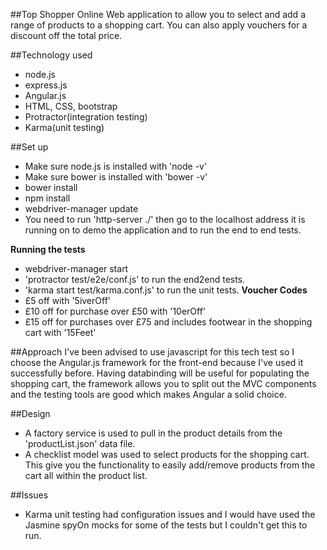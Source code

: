 ##Top Shopper Online
Web application to allow you to select and add a range of products to a shopping cart. You can also apply vouchers for a discount off the total price.

##Technology used
* node.js
* express.js
* Angular.js
* HTML, CSS, bootstrap
* Protractor(integration testing)
* Karma(unit testing)

##Set up
* Make sure node.js is installed with 'node -v'
* Make sure bower is installed with 'bower -v'
* bower install
* npm install
* webdriver-manager update
* You need to run 'http-server ./' then go to the localhost address it is running on to demo the application and to run the end to end tests.

**Running the tests**
* webdriver-manager start
* 'protractor test/e2e/conf.js' to run the end2end tests.
* 'karma start test/karma.conf.js' to run the unit tests.
**Voucher Codes**
* £5 off with '5iverOff'
* £10 off for purchase over £50 with '10erOff'
* £15 off for purchases over £75 and includes footwear in the shopping cart with '15Feet'

##Approach
I've been advised to use javascript for this tech test so I choose the Angular.js framework for the front-end because I've used it successfully before. Having databinding will be useful for populating the shopping cart, the framework allows you to split out the MVC components and the testing tools are good which makes Angular a solid choice.

##Design
* A factory service is used to pull in the product details from the 'productList.json' data file.
* A checklist model was used to select products for the shopping cart. This give you the functionality to easily add/remove products from the cart all within the product list.

##Issues
* Karma unit testing had configuration issues and I would have used the Jasmine spyOn mocks for some of the tests but I couldn't get this to run.




